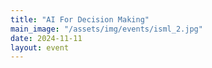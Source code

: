 ```yaml
---
title: "AI For Decision Making"
main_image: "/assets/img/events/isml_2.jpg"
date: 2024-11-11
layout: event
---
```

